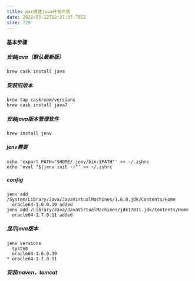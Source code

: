 ```yaml
---
title: mac搭建java开发环境
date: 2022-05-12T12:27:37.792Z
size: 729
---
```

#### 基本步骤
##### 安装java（默认最新版）

```shell
brew cask install java
```

##### 安装旧版本

```shell
brew tap caskroom/versions
brew cask install java7
```

##### 安装java版本管理软件

```shell
brew install jenv
```

##### jenv需要

```shell
echo 'export PATH="$HOME/.jenv/bin:$PATH"' >> ~/.zshrc
echo 'eval "$(jenv init -)"' >> ~/.zshrc
```

##### config

```shell
jenv add /System/Library/Java/JavaVirtualMachines/1.6.0.jdk/Contents/Home
  oracle64-1.6.0.39 added
jenv add /Library/Java/JavaVirtualMachines/jdk17011.jdk/Contents/Home
  oracle64-1.7.0.11 added
```

##### 显示java版本

```shell
jenv versions
  system
  oracle64-1.6.0.39
* oracle64-1.7.0.11
```

##### 安装maven，tomcat
